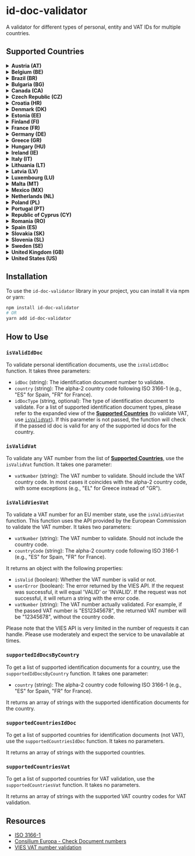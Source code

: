# id-doc-validator

A validator for different types of personal, entity and VAT IDs for multiple countries.

## Supported Countries

<details>
<summary><strong>Austria (AT)</strong></summary>

- Passport
- VAT (Value Added Tax ID)

</details>

<details>
<summary><strong>Belgium (BE)</strong></summary>

- Passport
- VAT (Value Added Tax ID)

</details>

<details>
<summary><strong>Brazil (BR)</strong></summary>

- Passport
- VAT (Value Added Tax ID)

</details>

<details>
<summary><strong>Bulgaria (BG)</strong></summary>

- Passport
- VAT (Value Added Tax ID)

</details>

<details>
<summary><strong>Canada (CA)</strong></summary>

- Passport

</details>

<details>
<summary><strong>Czech Republic (CZ)</strong></summary>

- Passport
- VAT (Value Added Tax ID)

</details>

<details>
<summary><strong>Croatia (HR)</strong></summary>

- Passport
- VAT (Value Added Tax ID)

</details>

<details>
<summary><strong>Denmark (DK)</strong></summary>

- Passport
- VAT (Value Added Tax ID)

</details>

<details>
<summary><strong>Estonia (EE)</strong></summary>

- Passport
- VAT (Value Added Tax ID)

</details>

<details>
<summary><strong>Finland (FI)</strong></summary>

- Passport
- VAT (Value Added Tax ID)

</details>

<details>
<summary><strong>France (FR)</strong></summary>

- CNI (Carte Nationale d'Identité)
- Passport
- VAT (Value Added Tax ID)

</details>

<details>
<summary><strong>Germany (DE)</strong></summary>

- GIC (German Identity Card)
- Passport
- VAT (Value Added Tax ID)

</details>

<details>
<summary><strong>Greece (GR)</strong></summary>

- Passport
- VAT (Value Added Tax ID) (country code: EL)

</details>

<details>
<summary><strong>Hungary (HU)</strong></summary>

- Passport
- VAT (Value Added Tax ID)

</details>

<details>
<summary><strong>Ireland (IE)</strong></summary>

- Passport
- VAT (Value Added Tax ID)

</details>

<details>
<summary><strong>Italy (IT)</strong></summary>

- CF (Codice Fiscale)
- Passport
- VAT (Value Added Tax ID)

</details>

<details>
<summary><strong>Lithuania (LT)</strong></summary>

- Passport
- VAT (Value Added Tax ID)

</details>

<details>
<summary><strong>Latvia (LV)</strong></summary>

- Passport
- VAT (Value Added Tax ID)

</details>

<details>
<summary><strong>Luxembourg (LU)</strong></summary>

- Passport
- VAT (Value Added Tax ID)

</details>

<details>
<summary><strong>Malta (MT)</strong></summary>

- Passport
- VAT (Value Added Tax ID)

</details>

<details>
<summary><strong>Mexico (MX)</strong></summary>

- Passport
- VAT (Value Added Tax ID)

</details>

<details>
<summary><strong>Netherlands (NL)</strong></summary>

- Passport
- VAT (Value Added Tax ID)

</details>

<details>
<summary><strong>Poland (PL)</strong></summary>

- Passport
- VAT (Value Added Tax ID)

</details>

<details>
<summary><strong>Portugal (PT)</strong></summary>

- CC (Cartão de Cidadão)
- NIF (Número de Identificação Fiscal)
- Passport
- VAT (Value Added Tax ID)

</details>

<details>
<summary><strong>Republic of Cyprus (CY)</strong></summary>

- Passport
- VAT (Value Added Tax ID)

</details>

<details>
<summary><strong>Romania (RO)</strong></summary>

- Passport
- VAT (Value Added Tax ID)

</details>

<details>
<summary><strong>Spain (ES)</strong></summary>

- DNI (Documento Nacional de Identidad)
- NIF (Número de Identificación Fiscal)
- NIE (Número de Identificación de Extranjero)
- Passport
- VAT (Value Added Tax ID)

</details>

<details>
<summary><strong>Slovakia (SK)</strong></summary>

- Passport
- VAT (Value Added Tax ID)

</details>

<details>
<summary><strong>Slovenia (SL)</strong></summary>

- Passport
- VAT (Value Added Tax ID) (country code: SI)

</details>

<details>
<summary><strong>Sweden (SE)</strong></summary>

- Passport
- VAT (Value Added Tax ID)

</details>

<details>
<summary><strong>United Kingdom (GB)</strong></summary>

- Passport
- VAT (Value Added Tax ID)

</details>

<details>
<summary><strong>United States (US)</strong></summary>

- Passport

</details>

## Installation

To use the `id-doc-validator` library in your project, you can install it via npm or yarn:

```bash
npm install id-doc-validator
# OR
yarn add id-doc-validator
```

## How to Use

### `isValidIdDoc`

To validate personal identification documents, use the `isValidIdDoc` function. It takes three parameters:

- `idDoc` (string): The identification document number to validate.
- `country` (string): The alpha-2 country code following ISO 3166-1 (e.g., "ES" for Spain, "FR" for France).
- `idDocType` (string, optional): The type of identification document to validate. For a list of supported identification document types, please refer to the expanded view of the [**Supported Countries**](#supported-countries) (to validate VAT, use [`isValidVat`](#isvalidvat)). If this parameter is not passed, the function will check if the passed id doc is valid for any of the supported id docs for the country.

### `isValidVat`

To validate any VAT number from the list of [**Supported Countries**](#supported-countries), use the `isValidVat` function. It takes one parameter:

- `vatNumber` (string): The VAT number to validate. Should include the VAT country code. In most cases it coincides with the alpha-2 country code, with some exceptions (e.g., "EL" for Greece instead of "GR").

### `isValidViesVat`

To validate a VAT number for an EU member state, use the `isValidViesVat` function. This function uses the API provided by the European Commission to validate the VAT number. It takes two parameters:

- `vatNumber` (string): The VAT number to validate. Should not include the country code.
- `countryCode` (string): The alpha-2 country code following ISO 3166-1 (e.g., "ES" for Spain, "FR" for France).

It returns an object with the following properties:

- `isValid` (boolean): Whether the VAT number is valid or not.
- `userError` (boolean): The error returned by the VIES API. If the request was successful, it will equal 'VALID' or 'INVALID'. If the request was not successful, it will return a string with the error code.
- `vatNumber` (string): The VAT number actually validated. For example, if the passed VAT number is "ES12345678", the returned VAT number will be "12345678", without the country code.

Please note that the VIES API is very limited in the number of requests it can handle. Please use moderately and expect the service to be unavailable at times.

### `supportedIdDocsByCountry`

To get a list of supported identification documents for a country, use the `supportedIdDocsByCountry` function. It takes one parameter:

- `country` (string): The alpha-2 country code following ISO 3166-1 (e.g., "ES" for Spain, "FR" for France).

It returns an array of strings with the supported identification documents for the country.

### `supportedCountriesIdDoc`

To get a list of supported countries for identification documents (not VAT), use the `supportedCountriesIdDoc` function. It takes no parameters.

It returns an array of strings with the supported countries.

### `supportedCountriesVat`

To get a list of supported countries for VAT validation, use the `supportedCountriesVat` function. It takes no parameters.

It returns an array of strings with the supported VAT country codes for VAT validation.

## Resources

- [ISO 3166-1](https://en.wikipedia.org/wiki/ISO_3166-1)
- [Consilium Europa - Check Document numbers](https://www.consilium.europa.eu/prado/en/check-document-numbers/check-document-numbers.pdf)
- [VIES VAT number validation](https://ec.europa.eu/taxation_customs/vies/#/vat-validation)
